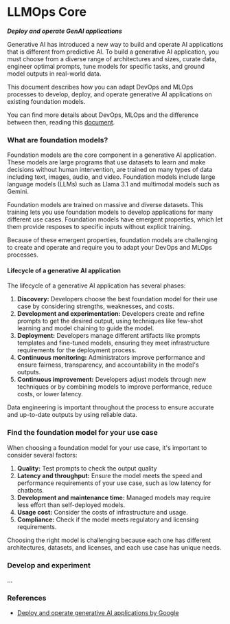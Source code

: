 # LLMOps Core

***Deploy and operate GenAI applications***

Generative AI has introduced a new way to build and operate AI applications that is different from predictive AI. To build a generative AI application, you must choose from a diverse range of architectures and sizes, curate data, engineer optimal prompts, tune models for specific tasks, and ground model outputs in real-world data.

This document describes how you can adapt DevOps and MLOps processes to develop, deploy, and operate generative AI applications on existing foundation models.

You can find more details about DevOps, MLOps and the difference between then, reading this [document](1_mlops_core.md).

### What are foundation models?

Foundation models are the core component in a generative AI application. These models are large programs that use datasets to learn and make decisions without human intervention, are trained on many types of data including text, images, audio, and video. Foundation models include large language models (LLMs) such as Llama 3.1 and multimodal models such as Gemini.

Foundation models are trained on massive and diverse datasets. This training lets you use foundation models to develop applications for many different use cases. Foundation models have emergent properties, which let them provide resposes to specific inputs without explicit training.

Because of these emergent properties, foundation models are challenging to create and operate and require you to adapt your DevOps and MLOps processes.


#### Lifecycle of a generative AI application

The lifecycle of a generative AI application has several phases:
1. **Discovery:** Developers choose the best foundation model for their use case by considering strengths, weaknesses, and costs.
2. **Development and experimentation:** Developers create and refine prompts to get the desired output, using techniques like few-shot learning and model chaining to guide the model.
3. **Deployment:** Developers manage different artifacts like prompts templates and fine-tuned models, ensuring they meet infrastructure requirements for the deployment process.
4. **Continuous monitoring:** Administrators improve performance and ensure fairness, transparency, and accountability in the model's outputs.
5. **Continuous improvement:** Developers adjust models through new techniques or by combining models to improve performance, reduce costs, or lower latency.

Data engineering is important throughout the process to ensure accurate and up-to-date outputs by using reliable data.

### Find the foundation model for your use case

When choosing a foundation model for your use case, it's important to consider several factors:
1. **Quality:** Test prompts to check the output quality
2. **Latency and throughput:** Ensure the model meets the speed and performance requirements of your use case, such as low latency for chatbots.
3. **Development and maintenance time:** Managed models may require less effort than self-deployed models.
4. **Usage cost:** Consider the costs of infrastructure and usage.
5. **Compliance:** Check if the model meets regulatory and licensing requirements.

Choosing the right model is challenging because each one has different architectures, datasets, and licenses, and each use case has unique needs.

### Develop and experiment
...

### References
- [Deploy and operate generative AI applications by Google](https://cloud.google.com/architecture/deploy-operate-generative-ai-applications)
